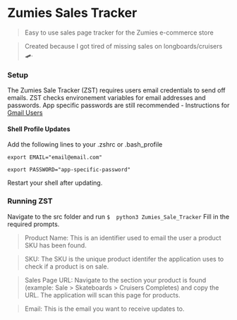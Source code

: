 # Zumies Sales Tracker

> Easy to use sales page tracker for the Zumies e-commerce store

> Created because I got tired of missing sales on longboards/cruisers 🛹.

### Setup

The Zumies Sale Tracker (ZST) requires users email credentials to send off emails. ZST checks environement variables for email addresses and passwords. App specific passwords are still recommended - Instructions for [Gmail Users](https://support.google.com/accounts/answer/185833?hl=en)

#### Shell Profile Updates
Add the following lines to your .zshrc or .bash_profile
```
export EMAIL="email@email.com"
```
```
export PASSWORD="app-specific-password"
```
Restart your shell after updating.

### Running ZST
Navigate to the src folder and run
`$  python3 Zumies_Sale_Tracker`
Fill in the required prompts.
>Product Name: This is an identifier used to email the user a product SKU has been found.

>SKU: The SKU is the unique product identifer the application uses to check if a product is on sale.

> Sales Page URL: Navigate to the section your product is found (example: Sale > Skateboards > Cruisers Completes) and copy the URL. The application will scan this page for products.

> Email: This is the email you want to receive updates to.